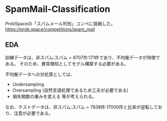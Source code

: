 # SpamMail-Classification
ProbSpaceの「スパムメール判別」コンペに挑戦した。
https://prob.space/competitions/spam_mail
## EDA

訓練データは、非スパム:スパム = 8707件:171件であり、不均衡データが特徴である。
そのため、異常検知としてモデル構築する必要がある。

不均衡データへの対処策としては、
- Undersampling
- Oversampling (自然言語処理であるため工夫が必要である)
- 損失関数の重みを変える
等が考えられる。

なお、テストデータは、非スパム:スパム = 7838件:17000件と比率が逆転しており、注意が必要である。